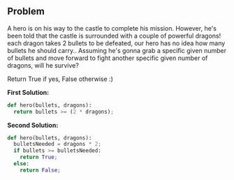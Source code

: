 ## Problem

A hero is on his way to the castle to complete his mission. However, he's been told that the castle is surrounded with a couple of powerful dragons! each dragon takes 2 bullets to be defeated, our hero has no idea how many bullets he should carry.. Assuming he's gonna grab a specific given number of bullets and move forward to fight another specific given number of dragons, will he survive?

Return True if yes, False otherwise :)

**First Solution:**
```python
def hero(bullets, dragons):
  return bullets >= (2 * dragons);
```

**Second Solution:**
```python
def hero(bullets, dragons):
  bulletsNeeded = dragons * 2;
  if bullets >= bulletsNeeded:
    return True;
  else:
    return False;
```